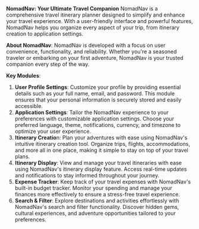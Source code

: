 **NomadNav: Your Ultimate Travel Companion**
NomadNav is a comprehensive travel itinerary planner designed to simplify and enhance your travel experience. With a user-friendly interface and powerful features, NomadNav helps you organize every aspect of your trip, from itinerary creation to application settings.

**About NomadNav**:
NomadNav is developed with a focus on user convenience, functionality, and reliability. Whether you're a seasoned traveler or embarking on your first adventure, NomadNav is your trusted companion every step of the way.

**Key Modules**:
1. **User Profile Settings**: Customize your profile by providing essential details such as your full name, email, and password. This module ensures that your personal information is securely stored and easily accessible.
2. **Application Settings**: Tailor the NomadNav experience to your preferences with customizable application settings. Choose your preferred language, theme, notifications, currency, and timezone to optimize your user experience.
3. **Itinerary Creatio**n: Plan your adventures with ease using NomadNav's intuitive itinerary creation tool. Organize trips, flights, accommodations, and more all in one place, making it simple to stay on top of your travel plans.
4. **Itinerary Display**: View and manage your travel itineraries with ease using NomadNav's itinerary display feature. Access real-time updates and notifications to stay informed throughout your journey.
5. **Expense Tracker**: Keep track of your travel expenses with NomadNav's built-in budget tracker. Monitor your spending and manage your finances more effectively to ensure a stress-free travel experience.
6. **Search & Filter**: Explore destinations and activities effortlessly with NomadNav's search and filter functionality. Discover hidden gems, cultural experiences, and adventure opportunities tailored to your preferences.
